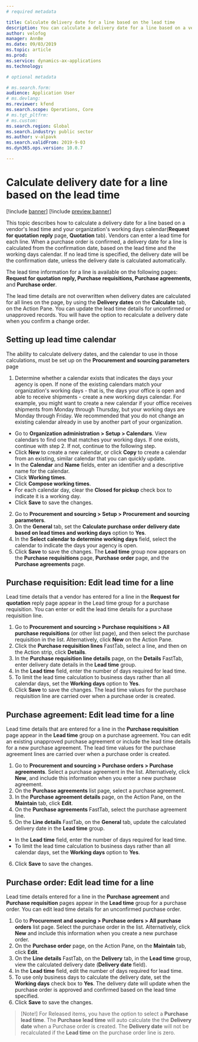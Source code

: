 ```yaml
---
# required metadata

title: Calculate delivery date for a line based on the lead time
description: You can calculate a delivery date for a line based on a vendor's lead time and your organization's working days calendar.
author: velofog
manager: AnnBe
ms.date: 09/03/2019
ms.topic: article
ms.prod: 
ms.service: dynamics-ax-applications
ms.technology: 

# optional metadata

# ms.search.form:
audience: Application User
# ms.devlang: 
ms.reviewer: kfend
ms.search.scope: Operations, Core 
# ms.tgt_pltfrm: 
# ms.custom: 
ms.search.region: Global
ms.search.industry: public sector
ms.author: v-alpavk
ms.search.validFrom: 2019-9-03
ms.dyn365.ops.version: 10.0.7

---
```



# Calculate delivery date for a line based on the lead time
[!include [banner](../includes/banner.md)]
[!include [preview banner](../includes/preview-banner.md)]

This topic describes how to calculate a delivery date for a line based on a vendor's lead time and your organization's working days calendar(**Request for quotation reply** page, **Quotation** tab). Vendors can enter a lead time for each line. When a purchase order is confirmed, a delivery date for a line is calculated from the confirmation date, based on the lead time and the working days calendar. If no lead time is specified, the delivery date will be the confirmation date, unless the delivery date is calculated automatically. 

The lead time information for a line is available on the following pages: **Request for quotation reply, Purchase requisitions, Purchase agreements**, and **Purchase order**. 

The lead time details are not overwritten when delivery dates are calculated for all lines on the page, by using the **Delivery dates** on the **Calculate** tab, on the Action Pane. You can update the lead time details for unconfirmed or unapproved records. You will have the option to recalculate a delivery date when you confirm a change order.

## Setting up lead time calendar

The ability to calculate delivery dates, and the calendar to use in those calculations, must be set up on the **Procurement and sourcing parameters** page 
1. Determine whether a calendar exists that indicates the days your agency is open. If none of the existing calendars match your organization's working days - that is, the days your office is open and able to receive shipments - create a new working days calendar. For example, you might want to create a new calendar if your office receives shipments from Monday through Thursday, but your working days are Monday through Friday. We recommended that you do not change an existing calendar already in use by another part of your organization. 

- Go to **Organization administration > Setup > Calendars**. View calendars to find one that matches your working days. If one exists, continue with step 2. If not, continue to the following step.
- Click **New** to create a new calendar, or click **Copy** to create a calendar from an existing, similar calendar that you can quickly update.
- In the **Calendar** and **Name** fields, enter an identifier and a descriptive name for the calendar.
- Click **Working times**.
- Click **Compose working times**.
- For each calendar day, clear the **Closed for pickup** check box to indicate it is a working day.
- Click **Save** to save the changes.

2. Go to **Procurement and sourcing > Setup > Procurement and sourcing parameters**.
3. On the **General** tab, set the **Calculate purchase order delivery date based on lead times and working days** option to **Yes**.
4. In the **Select calendar to determine working days** field, select the calendar to indicate the days your agency is open.
5. Click **Save** to save the changes. 
The **Lead time** group now appears on the **Purchase requisitions** page, **Purchase order** page, and the **Purchase agreements** page.


## Purchase requisition: Edit lead time for a line

Lead time details that a vendor has entered for a line in the **Request for quotation** reply page appear in the Lead time group for a purchase requisition. You can enter or edit the lead time details for a purchase requisition line.

1. Go to **Procurement and sourcing > Purchase requisitions > All purchase requisitions** (or other list page), and then select the purchase requisition in the list. Alternatively, click **New** on the Action Pane.
2. Click the **Purchase requisition lines** FastTab, select a line, and then on the Action strip, click **Details**.
3. In the **Purchase requisition line details** page, on the **Details** FastTab, enter delivery date details in the **Lead time** group. 
4. In the **Lead time** field, enter the number of days required for lead time.
5. To limit the lead time calculation to business days rather than all calendar days, set the **Working days** option to **Yes**.
6. Click **Save** to save the changes. The lead time values for the purchase requisition line are carried over when a purchase order is created.

## Purchase agreement: Edit lead time for a line

Lead time details that are entered for a line in the **Purchase requisition** page appear in the **Lead time** group on a purchase agreement. You can edit an existing unapproved purchase agreement or include the lead time details for a new purchase agreement. The lead time values for the purchase agreement lines are carried over when a purchase order is created.

1. Go to **Procurement and sourcing > Purchase orders > Purchase agreements**.
Select a purchase agreement in the list. Alternatively, click **New**, and include this information when you enter a new purchase agreement.
2. On the **Purchase agreements** list page, select a purchase agreement.
3. In the **Purchase agreement details** page, on the Action Pane, on the **Maintain** tab, click **Edit**.
4. On the **Purchase agreements** FastTab, select the purchase agreement line.
5. On the **Line details** FastTab, on the **General** tab, update the calculated delivery date in the **Lead time** group. 
- In the **Lead time** field, enter the number of days required for lead time.
- To limit the lead time calculation to business days rather than all calendar days, set the **Working days** option to **Yes**.
6. Click **Save** to save the changes.

## Purchase order: Edit lead time for a line

Lead time details entered for a line in the **Purchase agreement** and **Purchase requisition** pages appear in the **Lead time** group for a purchase order. You can edit lead time details for an unconfirmed purchase order. 

1. Go to **Procurement and sourcing > Purchase orders > All purchase orders** list page.
Select the purchase order in the list. Alternatively, click **New** and include this information when you create a new purchase order.
2. On the **Purchase order** page, on the Action Pane, on the **Maintain** tab, click **Edit**.
3. On the **Line details** FastTab, on the **Delivery** tab, in the **Lead time** group, view the calculated delivery date (**Delivery date** field). 
4. In the **Lead time** field, edit the number of days required for lead time.
5. To use only business days to calculate the delivery date, set the **Working days** check box to **Yes**. The delivery date will update when the purchase order is approved and confirmed based on the lead time specified.
6. Click **Save** to save the changes.

> [Note!] 
> For Released items, you have the option to select a **Purchase lead time**. The **Purchase lead time** will auto calculate the the **Delivery date** when a Purchase order is created.  The **Delivery date** will not be recalculated if the **Lead time** on the purchase order line is zero. 
